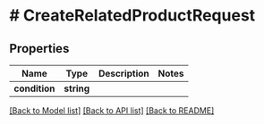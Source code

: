 # # CreateRelatedProductRequest

## Properties

Name | Type | Description | Notes
------------ | ------------- | ------------- | -------------
**condition** | **string** |  |

[[Back to Model list]](../../README.md#models) [[Back to API list]](../../README.md#endpoints) [[Back to README]](../../README.md)
